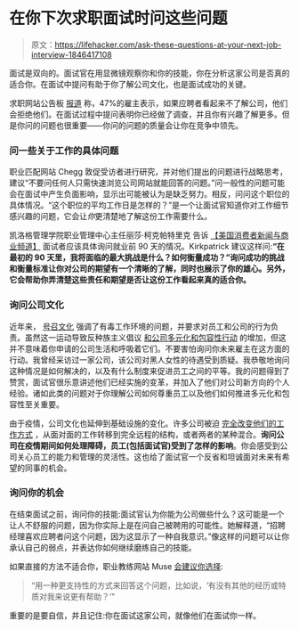 # 在你下次求职面试时问这些问题

> 原文：<https://lifehacker.com/ask-these-questions-at-your-next-job-interview-1846417108>

面试是双向的。面试官在用显微镜观察你和你的技能，你在分析这家公司是否真的适合你。在面试中提问有助于你了解公司文化，也是面试成功的关键。

求职网站公告板 [报道](https://thecircularboard.com/job-interview-statistics/#:~:text=What%20percentage%20of%20applicants%20get,Approximately%2020%25%20of%20applicants.&text=Interview%20statistics%20from%20Interview,by%20phone%20or%20in%20person.) 称，47%的雇主表示，如果应聘者看起来不了解公司，他们会拒绝他们。在面试过程中提问表明你已经做了调查，并且你有兴趣了解更多。但是你问的问题也很重要——你问的问题的质量会让你在竞争中领先。



### 问一些关于工作的具体问题

职业匹配网站 Chegg 敦促受访者进行研究，并对他们提出的问题进行战略思考，建议“不要问任何人只需快速浏览公司网站就能回答的问题。”问一般性的问题可能会在面试中产生负面影响，显示出可能被认为是缺乏努力。相反，问问这个职位的具体情况。“这个职位的平均工作日是怎样的？”是一个让面试官知道你对工作细节感兴趣的问题，它会让*你*更清楚地了解这份工作需要什么。

凯洛格管理学院职业管理中心主任丽莎·柯克帕特里克 告诉 [【美国消费者新闻与商业频道】](https://www.cnbc.com/2021/03/03/interview-questions-i-wish-more-candidates-had-the-guts-to-ask-career-expert.html) 面试者应该具体询问就业前 90 天的情况。Kirkpatrick 建议这样问:**“在最初的 90 天里，我将面临的最大挑战是什么？如何衡量成功？”询问成功的挑战和衡量标准让你对公司的期望有一个清晰的了解，同时也展示了你的雄心。另外，它会帮助你弄清楚这些责任和期望是否让这份工作看起来真的适合你。**

### 询问公司文化

近年来， [号召文化](https://www.theatlantic.com/culture/archive/2020/06/callout-culture-black-lives-matter-adidas-bon-appetit-lea-michele/613054/) 强调了有毒工作环境的问题，并要求对员工和公司的行为负责。虽然这一运动导致反种族主义倡议 [和公司多元化和包容性行动](https://www.nytimes.com/article/companies-racism-george-floyd-protests.html) 的增加，但这并不意味着你申请的公司生活和呼吸着它们。不要害怕询问你未来雇主在这方面的行动。我曾经采访过一家公司，该公司对黑人女性的待遇受到质疑。我恭敬地询问这种情况是如何解决的，以及有什么制度来促进员工之间的平等。我的问题得到了赞赏，面试官很乐意讲述他们已经实施的变革，并加入了他们对公司新方向的个人经验。诸如此类的问题对于你理解公司如何尊重员工以及他们如何推进多元化和包容性至关重要。

由于疫情，公司文化也延伸到基础设施的变化。许多公司被迫 [完全改变他们的工作方式](https://hbr.org/2020/07/how-businesses-have-successfully-pivoted-during-the-pandemic) ，从面对面的工作转移到完全远程的结构，或者两者的某种混合。**询问公司在疫情期间如何处理障碍，员工(包括面试官)受到了怎样的影响**。你会感受到公司关心员工的能力和管理的灵活性。这也给了面试官一个反省和坦诚面对未来有希望的同事的机会。

### 询问你的机会

在结束面试之前，询问你的技能:面试官认为你能为公司做些什么？这可能是一个让人不舒服的问题，因为你实际上是在问自己被聘用的可能性。她解释道，“招聘经理喜欢应聘者问这个问题，因为这显示了一种自我意识。”像这样的问题可以让你承认自己的弱点，并表达你如何继续磨练自己的技能。

如果直接的方法不适合你，职业教练网站 Muse [会建议你选择](https://www.themuse.com/advice/4-smart-moves-you-didnt-realize-sink-your-chances-in-an-interview):

> “用一种更支持性的方式来回答这个问题，比如说，‘有没有其他的经历或特质对我来说更有帮助？’"

重要的是要自信，并且记住:你在面试这家公司，就像他们在面试你一样。